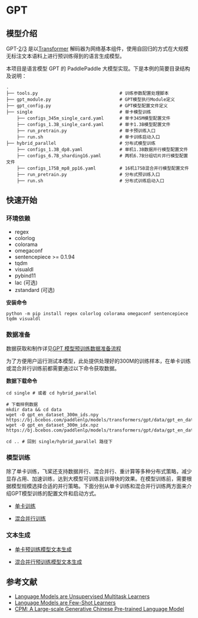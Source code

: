 # GPT

## 模型介绍
GPT-[2](https://cdn.openai.com/better-language-models/language_models_are_unsupervised_multitask_learners.pdf)/[3](https://arxiv.org/pdf/2005.14165.pdf) 是以[Transformer](https://arxiv.org/abs/1706.03762) 解码器为网络基本组件，使用自回归的方式在大规模无标注文本语料上进行预训练得到的语言生成模型。

本项目是语言模型 GPT 的 PaddlePaddle 大模型实现。下是本例的简要目录结构及说明：

```text
.
├── tools.py                               # 训练参数配置处理脚本
├── gpt_module.py                          # GPT模型执行Module定义
├── gpt_config.py                          # GPT模型配置文件定义
├── single                                 # 单卡模型训练
    ├── configs_345m_single_card.yaml      # 单卡345M模型配置文件
    ├── configs_1.3B_single_card.yaml      # 单卡1.3B模型配置文件
    ├── run_pretrain.py                    # 单卡预训练入口
    ├── run.sh                             # 单卡训练启动入口
├── hybrid_parallel                        # 分布式模型训练
    ├── configs_1.3B_dp8.yaml              # 单机1.3B数据并行模型配置文件
    ├── configs_6.7B_sharding16.yaml       # 两机6.7B分组切片并行模型配置文件
    ├── configs_175B_mp8_pp16.yaml         # 16机175B混合并行模型配置文件
    ├── run_pretrain.py                    # 分布式预训练入口
    ├── run.sh                             # 分布式训练启动入口
```

## 快速开始

### 环境依赖

- regex
- colorlog
- colorama
- omegaconf
- sentencepiece >= 0.1.94
- tqdm
- visualdl
- pybind11
- lac (可选)
- zstandard (可选)

**安装命令**
```shell
python -m pip install regex colorlog colorama omegaconf sentencepiece tqdm visualdl 
```

### 数据准备

数据获取和制作详见[GPT 模型预训练数据准备流程](https://github.com/PaddlePaddle/FleetX/tree/develop/fleetx/data/data_tools/gpt)

为了方便用户运行测试本模型，此处提供处理好的300M的训练样本，在单卡训练或混合并行训练前都需要通过以下命令获取数据。

**数据下载命令**
```shell
cd single # 或者 cd hybrid_parallel

# 下载样例数据
mkdir data && cd data
wget -O gpt_en_dataset_300m_ids.npy https://bj.bcebos.com/paddlenlp/models/transformers/gpt/data/gpt_en_dataset_300m_ids.npy
wget -O gpt_en_dataset_300m_idx.npz https://bj.bcebos.com/paddlenlp/models/transformers/gpt/data/gpt_en_dataset_300m_idx.npz

cd .. # 回到 single/hybrid_parallel 路径下
```

### 模型训练

除了单卡训练，飞桨还支持数据并行、混合并行、重计算等多种分布式策略，减少显存占用、加速训练，达到大模型可训练且训得快的效果。在模型训练前，需要根据模型规模选择合适的并行策略。下面分别从单卡训练和混合并行训练两方面来介绍GPT模型训练的配置文件和启动方式。



- [单卡训练](./single/README.md)

- [混合并行训练](./hybrid_parallel/README.md)


### 文本生成

- [单卡预训练模型文本生成](./single/README.md)

- [混合并行预训练模型文本生成](./hybrid_parallel/README.md)


## 参考文献
- [Language Models are Unsupervised Multitask Learners](https://cdn.openai.com/better-language-models/language_models_are_unsupervised_multitask_learners.pdf)
- [Language Models are Few-Shot Learners](https://arxiv.org/pdf/2005.14165.pdf)
- [CPM: A Large-scale Generative Chinese Pre-trained Language Model](https://arxiv.org/abs/2012.00413)
